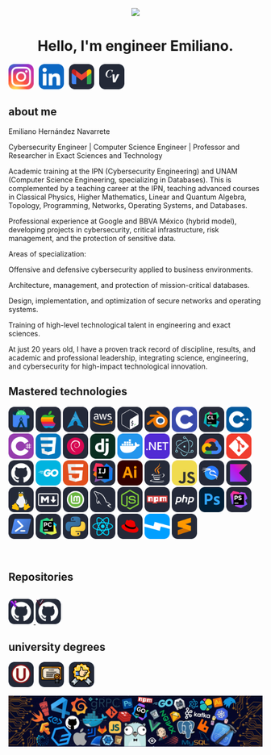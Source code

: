 <p align="center">
  <img src="https://github.com/thompsonemerson/thompsonemerson/raw/master/cover-thompson.png" height="200"/>
</p>
<h1 align="center">Hello, I'm engineer Emiliano.</h1> 

<span style="display:inline-flex; gap:10px;">
  <a href="https://www.instagram.com/emilian_of/">
    <img src="assets/Instagram.svg" alt="Instagram" width="50"/>
  </a>
  <a href="https://www.linkedin.com/in/emiliano-hern%C3%A1ndez-478bab381/">
    <img src="assets/LinkedIn.svg" alt="LinkedIn" width="50"/>
  </a>
  <a href="mailto:navarrete.emiliano.dev@gmail.com">
    <img src="assets/Gmail-Dark.svg" alt="Gmail" width="50"/>
  </a>
    <a href="https://github.com/user-attachments/files/22265063/CV.ING.Emiliano.zip">
    <img src="assets/CV.png" alt="CV" width="50"/>
  </a>
</span>

<br>
<h2>about me</h2>

<p align="left">
Emiliano Hernández Navarrete

Cybersecurity Engineer | Computer Science Engineer | Professor and Researcher in Exact Sciences and Technology

Academic training at the IPN (Cybersecurity Engineering) and UNAM (Computer Science Engineering, specializing in Databases). This is complemented by a teaching career at the IPN, teaching advanced courses in Classical Physics, Higher Mathematics, Linear and Quantum Algebra, Topology, Programming, Networks, Operating Systems, and Databases.

Professional experience at Google and BBVA México (hybrid model), developing projects in cybersecurity, critical infrastructure, risk management, and the protection of sensitive data.

Areas of specialization:

Offensive and defensive cybersecurity applied to business environments.

Architecture, management, and protection of mission-critical databases.

Design, implementation, and optimization of secure networks and operating systems.

Training of high-level technological talent in engineering and exact sciences.

At just 20 years old, I have a proven track record of discipline, results, and academic and professional leadership, integrating science, engineering, and cybersecurity for high-impact technological innovation.
<br>

<h2 >Mastered technologies</h2>

<p> 
    <img src="assets/AndroidStudio-Dark.svg" width="50"/>
    <img src="assets/Apple-Dark.svg" width="50"/>
    <img src="assets/Arch-Dark.svg" width="50"/>
    <img src="assets/AWS-Dark.svg" width="50"/>
    <img src="assets/Bash-Dark.svg" width="50"/>
    <img src="assets/Blender-Dark.svg" width="50"/>
    <img src="assets/C.svg" width="50"/>
    <img src="assets/CLion-Dark.svg" width="50"/>
    <img src="assets/CPP.svg" width="50"/>
    <img src="assets/CS.svg" width="50"/>
    <img src="assets/CSS.svg" width="50"/>
    <img src="assets/Debian-Dark.svg" width="50"/>
    <img src="assets/Django.svg" width="50"/>
    <img src="assets/Docker.svg" width="50"/>
    <img src="assets/DotNet.svg" width="50"/>
    <img src="assets/Electron.svg" width="50"/>
    <img src="assets/GCP-Dark.svg" width="50"/>
    <img src="assets/Git.svg" width="50"/>
    <img src="assets/Github-Dark.svg" width="50"/>
    <img src="assets/GoLang.svg" width="50"/>
    <img src="assets/HTML.svg" width="50"/>
    <img src="assets/Idea-Dark.svg" width="50"/>
    <img src="assets/Illustrator.svg" width="50"/>
    <img src="assets/Java-Dark.svg" width="50"/>
    <img src="assets/JavaScript.svg" width="50"/>
    <img src="assets/Kali-Dark.svg" width="50"/>
    <img src="assets/Kotlin-Dark.svg" width="50"/>
    <img src="assets/Linux-Dark.svg" width="50"/>
    <img src="assets/Markdown-Dark.svg" width="50"/>
    <img src="assets/Mint-Dark.svg" width="50"/>
    <img src="assets/MySQL-Dark.svg" width="50"/>
    <img src="assets/NodeJS-Dark.svg" width="50"/>
    <img src="assets/Npm-Dark.svg" width="50"/>
    <img src="assets/PHP-Dark.svg" width="50"/>
    <img src="assets/Photoshop.svg" width="50"/>
    <img src="assets/PhpStorm-Dark.svg" width="50"/>
    <img src="assets/Powershell-Dark.svg" width="50"/>
    <img src="assets/PyCharm-Dark.svg" width="50"/>
    <img src="assets/Python-Dark.svg" width="50"/>
    <img src="assets/React-Dark.svg" width="50"/>
    <img src="assets/RedHat-Dark.svg" width="50"/>
    <img src="assets/RobloxStudio.svg" width="50"/>
    <img src="assets/Sublime-Dark.svg" width="50"/>
</p>

<br>
<div id="proyectos">
<h2 >Repositories</h2>

<div id="github-container" style="display: flex; gap: 20px; align-items: center;"></div>

<p>
  <a href="https://github.com/Emiliano-HN/Nexor" target="_blank">
    <img src="assets/Github-Nexor.png" alt="GitHub Nexor" width="50"/>
  </a>
  <a href="https://github.com/Emiliano-HN/VulnScope" target="_blank">
    <img src="assets/GitHub-VulnScope.png" alt="GitHub VulnScope" width="50"/>
  </a>
</p>

<h2>university degrees</h2>

<span style="display:inline-flex; gap:10px;">
  <a href="https://github.com/Emiliano-HN/Titulo-UNIS">
    <img src="assets/Logo Titulos.png" alt="Tituloa Universitarios" width="50"/>
  </a>
  <a href="https://github.com/Emiliano-HN/Titulos-Certificados">
    <img src="assets/Logo Certificados.png" alt="Certificados" width="50"/>
  </a>
  <a href="">
    <img src="assets/Logo Recomendaciones.png" alt="Cartas de recomendación" width="50"/>
</span>

![footer](https://github.com/GovindSingh9447/GovindSingh9447/blob/main/WEBP/footer.webp)
